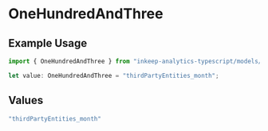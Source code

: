 # OneHundredAndThree

## Example Usage

```typescript
import { OneHundredAndThree } from "inkeep-analytics-typescript/models/operations";

let value: OneHundredAndThree = "thirdPartyEntities_month";
```

## Values

```typescript
"thirdPartyEntities_month"
```